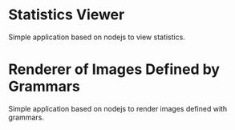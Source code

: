 
# Statistics Viewer

Simple application based on nodejs to view statistics.


# Renderer of Images Defined by Grammars

Simple application based on nodejs to render images defined with grammars.
